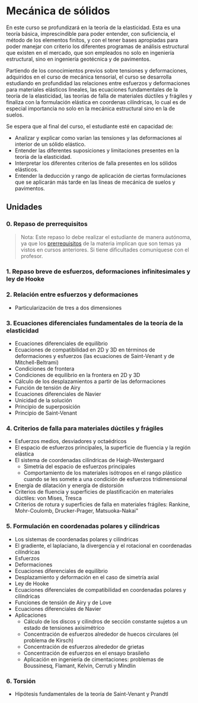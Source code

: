 # Mecánica de sólidos

En este curso se profundizará en la teoría de la elasticidad. Esta es una teoría básica, imprescindible para poder entender, con suficiencia, el método de los elementos finitos, y con el tener bases apropiadas para poder manejar con criterio los diferentes programas de análisis estructural que existen en el mercado, que son empleados no solo en ingeniería estructural, sino en ingeniería geotécnica y de pavimentos.

Partiendo de los conocimientos previos sobre tensiones y deformaciones, adquiridos en el curso de mecánica tensorial, el curso se desarrolla estudiando en profundidad las relaciones entre esfuerzos y deformaciones para materiales elásticos lineales, las ecuaciones fundamentales de la teoría de la elasticidad, las teorías de falla de materiales dúctiles y frágiles y finaliza con la formulación elástica en coordenas cilíndricas, lo cual es de especial importancia no solo en la mecánica estructural sino en la de suelos.

Se espera que al final del curso, el estudiante esté en capacidad de:
- Analizar y explicar como varían las tensiones y las deformaciones al interior de un sólido elástico.
- Entender las diferentes suposiciones y limitaciones presentes en la teoría de la elasticidad.
- Interpretar los diferentes criterios de falla presentes en los sólidos elásticos.
- Entender la deducción y rango de aplicación de ciertas formulaciones que se aplicarán más tarde en las líneas de mecánica de suelos y pavimentos.


## Unidades


### 0. Repaso de prerrequisitos

>Nota: Este repaso lo debe realizar el estudiante de manera autónoma, ya que los [prerrequisitos](00_prerrequisitos.md) de la materia implican que son temas ya vistos en cursos anteriores. Si tiene dificultades comuníquese con el profesor.

### 1. Repaso breve de esfuerzos, deformaciones infinitesimales y ley de Hooke

### 2. Relación entre esfuerzos y deformaciones
- Particularización de tres a dos dimensiones

### 3. Ecuaciones diferenciales fundamentales de la teoría de la elasticidad
- Ecuaciones diferenciales de equilibrio
- Ecuaciones de compatibilidad en 2D y 3D en términos de deformaciones y esfuerzos (las ecuaciones de Saint-Venant y de  Mitchell-Beltrami)
- Condiciones de frontera
- Condiciones de equilibrio en la frontera en 2D y 3D
- Cálculo de los desplazamientos a partir de las deformaciones
- Función de tensión de Airy
- Ecuaciones diferenciales de Navier
- Unicidad de la solución
- Principio de superposición
- Principio de Saint-Venant

### 4. Criterios de falla para materiales dúctiles y frágiles
- Esfuerzos medios, desviadores y octaédricos
- El espacio de esfuerzos principales, la superficie de fluencia y la región elástica
- El sistema de coordenadas cilíndricas de Haigh-Westergaard
   - Simetría del espacio de esfuerzos principales
   - Comportamiento de los materiales isótropos en el rango plástico cuando se les somete a una condición de esfuerzos tridimensional
- Energía de dilatación y energía de distorsión
- Criterios de fluencia y superficies de plastificación en materiales dúctiles: von Mises, Tresca
- Criterios de rotura y superficies de falla en materiales frágiles: Rankine, Mohr-Coulomb, Drucker-Prager, Matsuoka-Nakai"						

### 5. Formulación en coordenadas polares y cilíndricas
- Los sistemas de coordenadas polares y cilíndricas
- El gradiente, el laplaciano, la divergencia y el rotacional en coordenadas cilíndricas
- Esfuerzos
- Deformaciones
- Ecuaciones diferenciales de equilibrio
- Desplazamiento y deformación en el caso de simetría axial
- Ley de Hooke
- Ecuaciones diferenciales de compatibilidad en coordenadas polares y cilíndricas
- Funciones de tensión de Airy y de Love
- Ecuaciones diferenciales de Navier
- Aplicaciones
   - Cálculo de los discos y cilindros de sección constante sujetos a un estado de tensiones axisimétrico
   - Concentración de esfuerzos alrededor de huecos circulares (el problema de Kirsch)
   - Concentración de esfuerzos alrededor de grietas
   - Concentración de esfuerzos en el ensayo brasileño
   - Aplicación en ingeniería de cimentaciones: problemas de Boussinesq, Flamant, Kelvin, Cerruti y Mindlin
						
### 6. Torsión
- Hipótesis fundamentales de la teoría de Saint-Venant y Prandtl